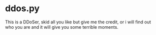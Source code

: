 # ddos.py
This is a DDoSer, skid all you like but give me the credit, or i will find out who you are and it will give you some terrible moments.
